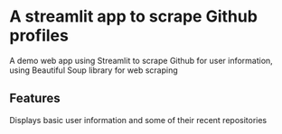 # A streamlit app to scrape Github profiles
A demo web app using Streamlit to scrape Github for user information, using
Beautiful Soup library for web scraping

## Features
Displays basic user information and some of their recent repositories